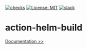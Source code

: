 [![checks](https://github.com/martoc/action-helm-build/actions/workflows/checks.yml/badge.svg?branch=main&event=push)](https://github.com/martoc/action-helm-build/actions/workflows/checks.yml)
[![License: MIT](https://img.shields.io/badge/License-MIT-yellow.svg)](https://opensource.org/licenses/MIT)
[![slack](https://img.shields.io/badge/slack-general-brightgreen.svg?logo=slack)](https://app.slack.com/messages/T8L8AAD3M/C8LBHLSVA)

# action-helm-build

[Documentation >>](./docs/index.md)
